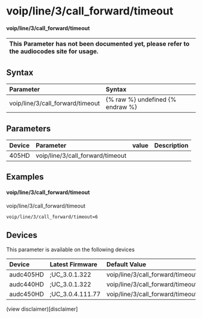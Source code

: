 ﻿---
description: voip/line/3/call_forward/timeout
search: false
---

# voip/line/3/call_forward/timeout

#### voip/line/3/call_forward/timeout


| This Parameter has not been documented yet, please refer to the audiocodes site for usage.  |
| :--- |

## Syntax
| Parameter | Syntax |
| :--- | :--- |
|voip/line/3/call_forward/timeout | {% raw %} undefined {% endraw %} |

## Parameters
|Device|Parameter|value|Description|
|:---|:---|:---|:---|
| 405HD | voip/line/3/call_forward/timeout |  |  |

## Examples
#### voip/line/3/call_forward/timeout

voip/line/3/call_forward/timeout

```
voip/line/3/call_forward/timeout=6
```

## Devices
This parameter is available on the following devices

| Device | Latest Firmware | Default Value |
|:---|:---|:---|
| audc405HD | ;UC_3.0.1.322 | voip/line/3/call_forward/timeout=6 
| audc440HD | ;UC_3.0.1.322 | voip/line/3/call_forward/timeout=6 
| audc450HD | ;UC_3.0.4.111.77 | voip/line/3/call_forward/timeout=6 

(view disclaimer)[disclaimer]
